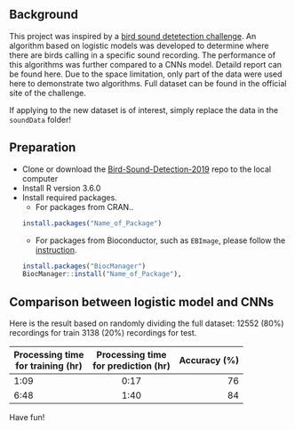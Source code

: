 ## Background 
This project was inspired by a [bird sound detetection challenge](http://machine-listening.eecs.qmul.ac.uk/bird-audio-detection-challenge/). An algorithm based on logistic models was developed to determine where there are birds calling in a specific sound recording. The performance of this algorithms was further compared to a CNNs model. Detaild report can be found here. Due to the space limitation, only part of the data were used here to demonstrate two algorithms. Full dataset can be found in the official site of the challenge. 

If applying to the new dataset is of interest, simply replace the data in the `soundData` folder! 

## Preparation
- Clone or download the [Bird-Sound-Detection-2019](https://github.com/SunnyTseng/Bird-Sound-Detection-2019) repo to the local computer
- Install R version 3.6.0
- Install required packages. 
  - For packages from CRAN.. 
  ```R
  install.packages("Name_of_Package")
  ```
  - For packages from Bioconductor, such as `EBImage`, please follow the [instruction](https://www.bioconductor.org/packages/release/bioc/html/EBImage.html). 
  ```R
  install.packages("BiocManager")
  BiocManager::install("Name_of_Package"), 
  ```

## Comparison between logistic model and CNNs
Here is the result based on randomly dividing the full dataset: 12552 (80%) recordings for train 3138 (20%) recordings for test.

| Processing time <br> for training (hr)   | Processing time <br> for prediction (hr)   | Accuracy (%) |
| ------------- |:-------------:| -----:|
| 1:09     | 0:17 | 76|
| 6:48     | 1:40 | 84|

Have fun!
